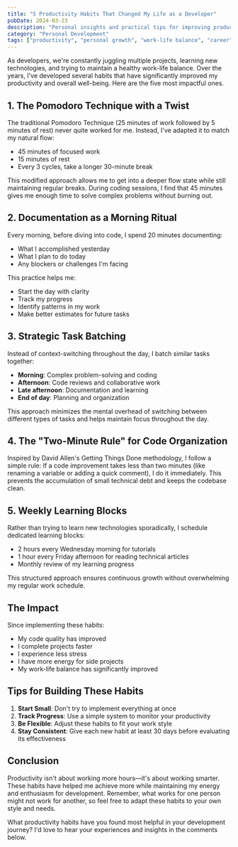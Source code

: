 ```yaml
---
title: "5 Productivity Habits That Changed My Life as a Developer"
pubDate: 2024-03-23
description: "Personal insights and practical tips for improving productivity and maintaining work-life balance as a software developer."
category: "Personal Development"
tags: ["productivity", "personal growth", "work-life balance", "career"]
---
```


As developers, we're constantly juggling multiple projects, learning new technologies, and trying to maintain a healthy work-life balance. Over the years, I've developed several habits that have significantly improved my productivity and overall well-being. Here are the five most impactful ones.

## 1. The Pomodoro Technique with a Twist

The traditional Pomodoro Technique (25 minutes of work followed by 5 minutes of rest) never quite worked for me. Instead, I've adapted it to match my natural flow:

- 45 minutes of focused work
- 15 minutes of rest
- Every 3 cycles, take a longer 30-minute break

This modified approach allows me to get into a deeper flow state while still maintaining regular breaks. During coding sessions, I find that 45 minutes gives me enough time to solve complex problems without burning out.

## 2. Documentation as a Morning Ritual

Every morning, before diving into code, I spend 20 minutes documenting:

- What I accomplished yesterday
- What I plan to do today
- Any blockers or challenges I'm facing

This practice helps me:
- Start the day with clarity
- Track my progress
- Identify patterns in my work
- Make better estimates for future tasks

## 3. Strategic Task Batching

Instead of context-switching throughout the day, I batch similar tasks together:

- **Morning**: Complex problem-solving and coding
- **Afternoon**: Code reviews and collaborative work
- **Late afternoon**: Documentation and learning
- **End of day**: Planning and organization

This approach minimizes the mental overhead of switching between different types of tasks and helps maintain focus throughout the day.

## 4. The "Two-Minute Rule" for Code Organization

Inspired by David Allen's Getting Things Done methodology, I follow a simple rule: If a code improvement takes less than two minutes (like renaming a variable or adding a quick comment), I do it immediately. This prevents the accumulation of small technical debt and keeps the codebase clean.

## 5. Weekly Learning Blocks

Rather than trying to learn new technologies sporadically, I schedule dedicated learning blocks:

- 2 hours every Wednesday morning for tutorials
- 1 hour every Friday afternoon for reading technical articles
- Monthly review of my learning progress

This structured approach ensures continuous growth without overwhelming my regular work schedule.

## The Impact

Since implementing these habits:

- My code quality has improved
- I complete projects faster
- I experience less stress
- I have more energy for side projects
- My work-life balance has significantly improved

## Tips for Building These Habits

1. **Start Small**: Don't try to implement everything at once
2. **Track Progress**: Use a simple system to monitor your productivity
3. **Be Flexible**: Adjust these habits to fit your work style
4. **Stay Consistent**: Give each new habit at least 30 days before evaluating its effectiveness

## Conclusion

Productivity isn't about working more hours—it's about working smarter. These habits have helped me achieve more while maintaining my energy and enthusiasm for development. Remember, what works for one person might not work for another, so feel free to adapt these habits to your own style and needs.

What productivity habits have you found most helpful in your development journey? I'd love to hear your experiences and insights in the comments below. 